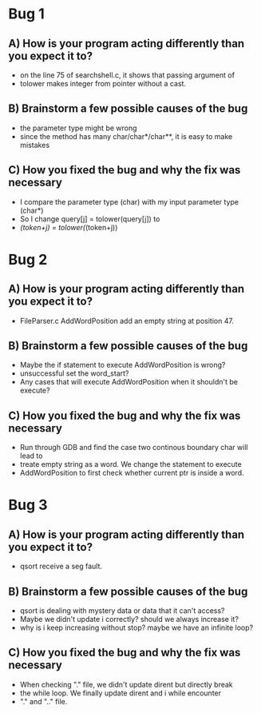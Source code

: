 # Bug 1

## A) How is your program acting differently than you expect it to?
- on the line 75 of searchshell.c, it shows that passing argument of 
- tolower makes integer from pointer without a cast.
## B) Brainstorm a few possible causes of the bug
- the parameter type might be wrong
- since the method has many char/char*/char**, it is easy to make mistakes

## C) How you fixed the bug and why the fix was necessary
- I compare the parameter type (char) with my input parameter type (char*)
- So I change query[j] = tolower(query[j]) to 
- *(token+j) = tolower(*(token+j))


# Bug 2

## A) How is your program acting differently than you expect it to?
- FileParser.c AddWordPosition add an empty string at position 47.

## B) Brainstorm a few possible causes of the bug
- Maybe the if statement to execute AddWordPosition is wrong?
- unsuccessful set the word_start?
- Any cases that will execute AddWordPosition when it shouldn't be execute?

## C) How you fixed the bug and why the fix was necessary
- Run through GDB and find the case two continous boundary char will lead to
- treate empty string as a word. We change the statement to execute
- AddWordPosition to first check whether current ptr is inside a word.





# Bug 3

## A) How is your program acting differently than you expect it to?
- qsort receive a seg fault.

## B) Brainstorm a few possible causes of the bug
- qsort is dealing with mystery data or data that it can't access?
- Maybe we didn't update i correctly? should we always increase it?
- why is i keep increasing without stop? maybe we have an infinite loop?
## C) How you fixed the bug and why the fix was necessary
- When checking "." file, we didn't update dirent but directly break
- the while loop. We finally update dirent and i while encounter
- "." and ".." file.
